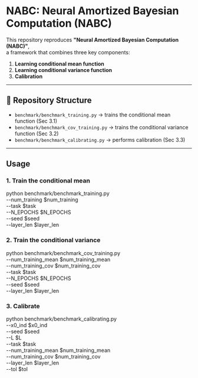 # NABC: Neural Amortized Bayesian Computation (NABC)

This repository reproduces **"Neural Amortized Bayesian Computation (NABC)"**,  
a framework that combines three key components:

1. **Learning conditional mean function**  
2. **Learning conditional variance function**  
3. **Calibration**

---

## 📂 Repository Structure
- `benchmark/benchmark_training.py` → trains the conditional mean function  (Sec 3.1)
- `benchmark/benchmark_cov_training.py` → trains the conditional variance function (Sec 3.2)
- `benchmark/benchmark_calibrating.py` → performs calibration (Sec 3.3)

---

## Usage

### 1. Train the conditional mean
python benchmark/benchmark_training.py \
    --num_training $num_training \
    --task $task \
    --N_EPOCHS $N_EPOCHS \
    --seed $seed \
    --layer_len $layer_len

### 2. Train the conditional variance
python benchmark/benchmark_cov_training.py \
    --num_training_mean $num_training_mean \
    --num_training_cov $num_training_cov \
    --task $task \
    --N_EPOCHS $N_EPOCHS \
    --seed $seed \
    --layer_len $layer_len

### 3. Calibrate
python benchmark/benchmark_calibrating.py \
    --x0_ind $x0_ind \
    --seed $seed \
    --L $L \
    --task $task \
    --num_training_mean $num_training_mean \
    --num_training_cov $num_training_cov \
    --layer_len $layer_len \
    --tol $tol
